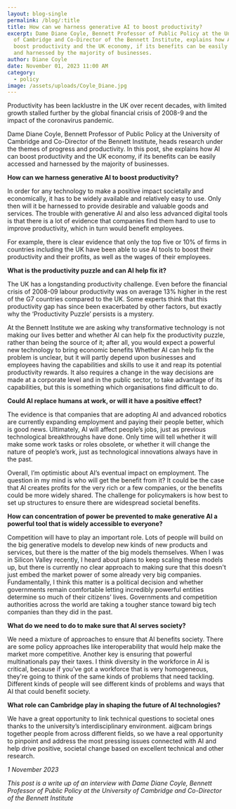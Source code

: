 ```yaml
---
layout: blog-single
permalink: /blog/:title
title: How can we harness generative AI to boost productivity?
excerpt: Dame Diane Coyle, Bennett Professor of Public Policy at the University
  of Cambridge and Co-Director of the Bennett Institute, explains how AI can
  boost productivity and the UK economy, if its benefits can be easily accessed
  and harnessed by the majority of businesses.
author: Diane Coyle
date: November 01, 2023 11:00 AM
category:
  - policy
image: /assets/uploads/Coyle_Diane.jpg
---
```

Productivity has been lacklustre in the UK over recent decades, with limited growth stalled further by the global financial crisis of 2008-9 and the impact of the coronavirus pandemic.

Dame Diane Coyle, Bennett Professor of Public Policy at the University of Cambridge and Co-Director of the Bennett Institute, heads research under the themes of progress and productivity.  In this post, she explains how AI can boost productivity and the UK economy, if its benefits can be easily accessed and harnessed by the majority of businesses.

**How can we harness generative AI to boost productivity?**

In order for any technology to make a positive impact societally and economically, it has to be widely available and relatively easy to use. Only then will it be harnessed to provide desirable and valuable goods and services. The trouble with generative AI and also less advanced digital tools is that there is a lot of evidence that companies find them hard to use to improve productivity, which in turn would benefit employees. 

For example, there is clear evidence that only the top five or 10% of firms in countries including the UK have been able to use AI tools to boost their productivity and their profits, as well as the wages of their employees.

**What is the productivity puzzle and can AI help fix it?**

The UK has a longstanding productivity challenge. Even before the financial crisis of 2008-09 labour productivity was on average 13% higher in the rest of the G7 countries compared to the UK. Some experts think that this productivity gap has since been exacerbated by other factors, but exactly why the ‘Productivity Puzzle’ persists is a mystery. 

At the Bennett Institute we are asking why transformative technology is not making our lives better and whether AI can help fix the productivity puzzle, rather than being the source of it; after all, you would expect a powerful new technology to bring economic benefits Whether AI can help fix the problem is unclear, but it will partly depend upon businesses and employees having the capabilities and skills to use it and reap its potential productivity rewards. It also requires a change in the way decisions are made at a corporate level and in the public sector, to take advantage of its capabilities, but this is something which organisations find difficult to do.

**Could AI replace humans at work, or will it have a positive effect?**

The evidence is that companies that are adopting AI and advanced robotics are currently expanding employment and paying their people better, which is good news. Ultimately, AI will affect people’s jobs, just as previous technological breakthroughs have done. Only time will tell whether it will make some work tasks or roles obsolete, or whether it will change the nature of people’s work, just as technological innovations always have in the past.

Overall, I’m optimistic about AI’s eventual impact on employment. The question in my mind is who will get the benefit from it? It could be the case that AI creates profits for the very rich or a few companies, or the benefits could be more widely shared. The challenge for policymakers is how best to set up structures to ensure there are widespread societal benefits.

**How can concentration of power be prevented to make generative AI a powerful tool that is widely accessible to everyone?**

Competition will have to play an important role. Lots of people will build on the big generative models to develop new kinds of new products and services, but there is the matter of the big models themselves. When I was in Silicon Valley recently, I heard about plans to keep scaling these models up, but there is currently no clear approach to making sure that this doesn't just embed the market power of some already very big companies.  Fundamentally, I think this matter is a political decision and whether governments remain comfortable letting incredibly powerful entities determine so much of their citizens’ lives. Governments and competition authorities across the world are taking a tougher stance toward big tech companies than they did in the past.

**What do we need to do to make sure that AI serves society?**

We need a mixture of approaches to ensure that AI benefits society. There are some policy approaches like interoperability that would help make the market more competitive. Another key is ensuring that powerful multinationals pay their taxes. I think diversity in the workforce in AI is critical, because if you've got a workforce that is very homogeneous, they're going to think of the same kinds of problems that need tackling. Different kinds of people will see different kinds of problems and ways that AI that could benefit society. 

**What role can Cambridge play in shaping the future of AI technologies?**
   
We have a great opportunity to link technical questions to societal ones thanks to the university’s interdisciplinary environment. ai@cam brings together people from across different fields, so we have a real opportunity to pinpoint and address the most pressing issues connected with AI and help drive positive, societal change based on excellent technical and other research.

*1 November 2023*

*This post is a write up of an interview with Dame Diane Coyle, Bennett Professor of Public Policy at the University of Cambridge and Co-Director of the Bennett Institute*
